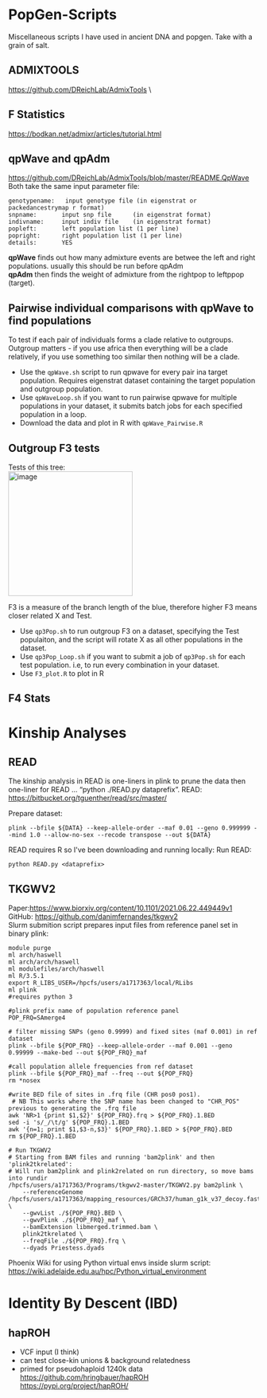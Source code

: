 # PopGen-Scripts
Miscellaneous scripts I have used in ancient DNA and popgen. Take with a grain of salt.

## ADMIXTOOLS
https://github.com/DReichLab/AdmixTools \

## F Statistics
https://bodkan.net/admixr/articles/tutorial.html 

## qpWave and qpAdm
https://github.com/DReichLab/AdmixTools/blob/master/README.QpWave \
Both take the same input parameter file: 
```
genotypename:   input genotype file (in eigenstrat or packedancestrymap r format)
snpname:       input snp file      (in eigenstrat format)
indivname:     input indiv file    (in eigenstrat format)
popleft:       left population list (1 per line) 
popright:      right population list (1 per line) 
details:       YES 
```
**qpWave** finds out how many admixture events are betwee the left and right populations. usually this should be run before qpAdm \
**qpAdm** then finds the weight of admixture from the rightpop to leftppop (target).

## Pairwise individual comparisons with qpWave to find populations
To test if each pair of individuals forms a clade relative to outgroups. Outgroup matters - if you use africa then everything will be a clade relatively, if you use something too similar then nothing will be a clade. 

- Use the `qpWave.sh` script to run qpwave for every pair ina target population. Requires eigenstrat dataset containing the target population and outgroup population. 
- Use `qpWaveLoop.sh` if you want to run pairwise qpwave for multiple populations in your dataset, it submits batch jobs for each specified population in a loop. 
- Download the data and plot in R with `qpWave_Pairwise.R` 

## Outgroup F3 tests
Tests of this tree: \
<img width="250" alt="image" src="https://user-images.githubusercontent.com/78726635/178389363-0c5c71c6-41b5-4513-8695-b94bf4f22bf6.png">

F3 is a measure of the branch length of the blue, therefore higher F3 means closer related X and Test.

- Use `qp3Pop.sh` to run outgroup F3 on a dataset, specifying the Test populaiton, and the script will rotate X as all other populations in the dataset.
- Use `qp3Pop_Loop.sh` if you want to submit a job of `qp3Pop.sh` for each test population. i.e, to run every combination in your dataset.
- Use `F3_plot.R` to plot in R 

## F4 Stats


# Kinship Analyses
## READ
The kinship analysis in READ is one-liners in plink to prune the data then one-liner for READ … “python ./READ.py dataprefix”. 
READ: https://bitbucket.org/tguenther/read/src/master/ 

Prepare dataset:
```
plink --bfile ${DATA} --keep-allele-order --maf 0.01 --geno 0.999999 --mind 1.0 --allow-no-sex --recode transpose --out ${DATA}
```
READ requires R so I've been downloading and running locally:
Run READ:
```
python READ.py <dataprefix>
```
## TKGWV2
Paper:https://www.biorxiv.org/content/10.1101/2021.06.22.449449v1 \
GitHub: https://github.com/danimfernandes/tkgwv2 \
Slurm submition script prepares input files from reference panel set in binary plink: 
```
module purge
ml arch/haswell
ml arch/arch/haswell
ml modulefiles/arch/haswell
ml R/3.5.1
export R_LIBS_USER=/hpcfs/users/a1717363/local/RLibs
ml plink
#requires python 3

#plink prefix name of population reference panel
POP_FRQ=SAmerge4

# filter missing SNPs (geno 0.9999) and fixed sites (maf 0.001) in ref dataset 
plink --bfile ${POP_FRQ} --keep-allele-order --maf 0.001 --geno 0.99999 --make-bed --out ${POP_FRQ}_maf

#call population allele frequencies from ref dataset
plink --bfile ${POP_FRQ}_maf --freq --out ${POP_FRQ}
rm *nosex

#write BED file of sites in .frq file (CHR pos0 pos1). 
 # NB This works where the SNP name has been changed to "CHR_POS" previous to generating the .frq file
awk 'NR>1 {print $1,$2}' ${POP_FRQ}.frq > ${POP_FRQ}.1.BED 
sed -i 's/_/\t/g' ${POP_FRQ}.1.BED
awk '{n=1; print $1,$3-n,$3}' ${POP_FRQ}.1.BED > ${POP_FRQ}.BED
rm ${POP_FRQ}.1.BED

# Run TKGWV2
# Starting from BAM files and running 'bam2plink' and then 'plink2tkrelated':
# Will run bam2plink and plink2related on run directory, so move bams into rundir
/hpcfs/users/a1717363/Programs/tkgwv2-master/TKGWV2.py bam2plink \
	--referenceGenome /hpcfs/users/a1717363/mapping_resources/GRCh37/human_g1k_v37_decoy.fasta \
	--gwvList ./${POP_FRQ}.BED \
	--gwvPlink ./${POP_FRQ}_maf \
	--bamExtension libmerged.trimmed.bam \
	plink2tkrelated \
	--freqFile ./${POP_FRQ}.frq \
	--dyads Priestess.dyads
```
Phoenix Wiki for using Python virtual envs inside slurm script: https://wiki.adelaide.edu.au/hpc/Python_virtual_environment

# Identity By Descent (IBD)
## hapROH
- VCF input (I think)
- can test close-kin unions & background relatedness
- primed for pseudohaploid 1240k data \
https://github.com/hringbauer/hapROH \
https://pypi.org/project/hapROH/ 
